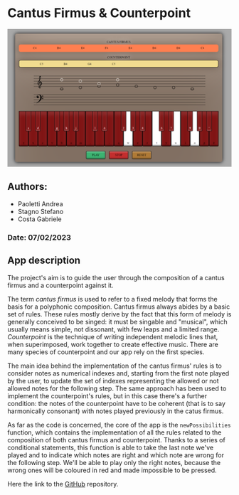 # Cantus Firmus & Counterpoint

![screenshot](images/Screenshot.png)

## Authors:
* Paoletti Andrea
* Stagno Stefano
* Costa Gabriele

### Date: 07/02/2023

## App description

The project's aim is to guide the user through the composition of a cantus firmus and a counterpoint against it.

The term _cantus firmus_ is used to refer to a fixed melody that forms the basis for a polyphonic composition. Cantus 
firmus always abides by a basic set of rules. These rules mostly derive by the fact that this form of melody is generally 
conceived to be singed: it must be singable and "musical", which usually means simple, not dissonant, with few leaps and 
a limited range. _Counterpoint_ is the technique of writing independent melodic lines that, when superimposed, work 
together to create effective music.
There are many species of counterpoint and our app rely on the first species.

The main idea behind the implementation of the cantus firmus' rules is to consider notes as numerical indexes and, 
starting from the first note played by the user, to update the set of indexes representing the allowed or not allowed 
notes for the following step. The same approach has been used to implement the counterpoint's rules, but in this case 
there's a further condition: the notes of the counterpoint have to be coherent (that is to say harmonically consonant) 
with notes played previously in the catus firmus.

As far as the code is concerned, the core of the app is the `newPossibilities` function, which contains the implementation 
of all the rules related to the composition of both cantus firmus and counterpoint. Thanks to a series of conditional 
statements, this function is able to take the last note we've played and to indicate which notes are right and which 
note are wrong for the following step. We'll be able to play only the right notes, because the wrong ones will be coloured 
in red and made impossible to be pressed.

Here the link to the [GitHub](https://github.com/GabrieleCosta00/ACTAM_Project_2023) repository.
